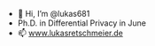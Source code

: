 - 👋 Hi, I’m @lukas681
- Ph.D. in Differential Privacy in June
- 📫 www.lukasretschmeier.de

<!---
lukas681/lukas681 is a ✨ special ✨ repository because its `README.md` (this file) appears on your GitHub profile.
You can click the Preview link to take a look at your changes.
--->
